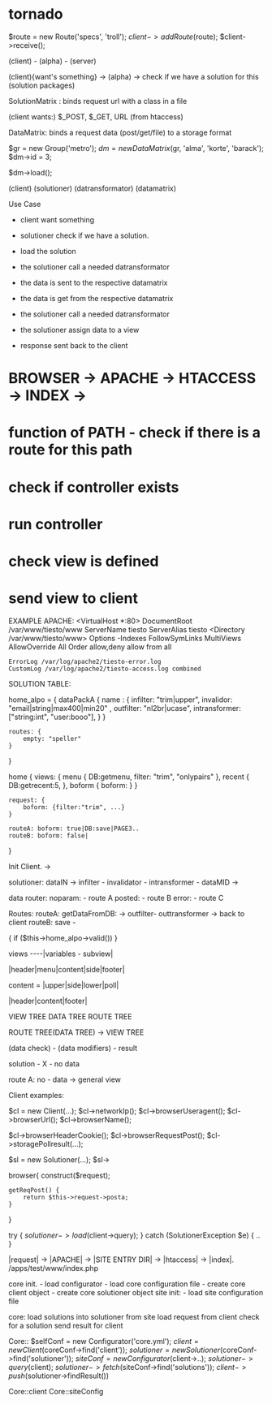 tornado
=======



$route = new Route('specs', 'troll');
$client->addRoute($route);
$client->receive();

(client) - (alpha)  - (server)

(client){want's something} -> 
(alpha) -> check if we have a solution for this
(solution packages)

SolutionMatrix : binds request url with a class in a file 

(client wants:) $_POST, $_GET, URL (from htaccess)

DataMatrix: binds a request data (post/get/file) to a storage format

$gr = new Group('metro');
$dm = new DataMatrix($gr, 'alma', 'korte', 'barack');
$dm->id = 3;

$dm->load();


(client) (solutioner) (datransformator) (datamatrix)

Use Case
- client want something
- solutioner check if we have a solution. 
- load the solution

- the solutioner call a needed datransformator
- the data is sent to the respective datamatrix
- the data is get from the respective datamatrix
- the solutioner call a needed datransformator

- the solutioner assign data to a view
- response sent back to the client

# BROWSER -> APACHE -> HTACCESS -> INDEX -> 
# function of PATH - check if there is a route for this path
#  check if controller exists
#  run controller
# check view is defined
# send view to client


EXAMPLE APACHE:
<VirtualHost *:80>
    DocumentRoot /var/www/tiesto/www
    ServerName tiesto
    ServerAlias tiesto
   <Directory /var/www/tiesto/www>
        Options -Indexes FollowSymLinks MultiViews
        AllowOverride All
        Order allow,deny
        allow from all
    </Directory>
    
    ErrorLog /var/log/apache2/tiesto-error.log
    CustomLog /var/log/apache2/tiesto-access.log combined
</VirtualHost>



SOLUTION TABLE:

home_alpo = {
    dataPackA {
        name : {
            infilter: "trim|upper", 
            invalidor: "email|string|max400|min20" , 
            outfilter: "nl2br|ucase", 
            intransformer:["string:int", "user:booo"],
        }
    }
    
    routes: {
        empty: "speller"
    }
    
    
}

home {
    views: {
        menu {
            DB:getmenu, filter: "trim", "onlypairs"
        },
        recent {
            DB:getrecent:5, 
        },
        boform {
            boform:
        }
    }
    
    request: {
        boform: {filter:"trim", ...}
    }
    
    routeA: boform: true|DB:save|PAGE3..
    routeB: boform: false|
}

<layout>

</layout>

Init Client. ->

solutioner:
    dataIN -> infilter - invalidator - intransformer - dataMID -> 
    
data router:
    noparam: - route A
    posted:  - route B
    error: - route C
    
Routes:
    routeA: getDataFromDB: -> outfilter- outtransformer -> back to client
    routeB: save -
    


{
    if ($this->home_alpo->valid())
}




views ----|variables - subview|

|header|menu|content|side|footer|

content = |upper|side|lower|poll|

|header|content|footer|

VIEW TREE
DATA TREE
ROUTE TREE

ROUTE TREE(DATA TREE) -> VIEW TREE

(data check) - (data modifiers) - result

solution - X - no data

route A: no - data -> general view 


Client examples:

$cl = new Client(...);
$cl->networkIp();
$cl->browserUseragent();
$cl->browserUrl();
$cl->browserName();

$cl->browserHeaderCookie();
$cl->browserRequestPost();
$cl->storagePollresult(...);

$sl = new Solutioner(...);
$sl->

browser{
    construct($request);
    
    getReqPost() {
        return $this->request->posta;
    }
}

try {
    $solutioner->load($client->query);
} catch (SolutionerException $e) {
    ..
}

|request| -> |APACHE| -> |SITE ENTRY DIR| -> 
|htaccess| -> |index|.
/apps/test/www/index.php

core init.
    - load configurator
    - load core configuration file
    - create core client object
    - create core solutioner object
site init:
    - load site configuration file
    
core:
    load solutions into solutioner from site
    load request from client
    check for a solution
    send result for client

Core::
$selfConf = new Configurator('core.yml');
$client = new Client($coreConf->find('client'));
$solutioner = new Solutioner($coreConf->find('solutioner'));
$siteConf = new Configurator($client->..);
$solutioner->query($client);
$solutioner->fetch($siteConf->find('solutions'));
$client->push($solutioner->findResult())

Core::client
Core::siteConfig


    





